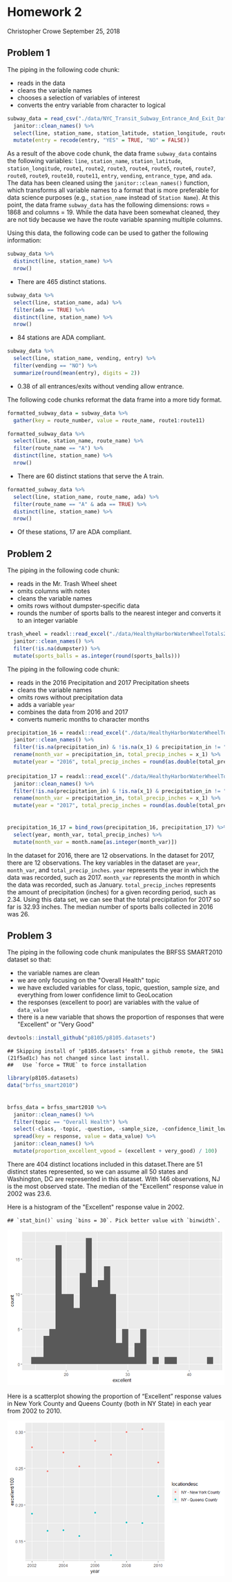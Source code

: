 Homework 2
================
Christopher Crowe
September 25, 2018

Problem 1
---------

The piping in the following code chunk:

-   reads in the data
-   cleans the variable names
-   chooses a selection of variables of interest
-   converts the entry variable from character to logical

``` r
subway_data = read_csv("./data/NYC_Transit_Subway_Entrance_And_Exit_Data.csv", col_types = "cccddcccccccccccccccccccccccddcc") %>%
  janitor::clean_names() %>%
  select(line, station_name, station_latitude, station_longitude, route1:route11, entry, vending, entrance_type, ada) %>%
  mutate(entry = recode(entry, "YES" = TRUE, "NO" = FALSE))
```

As a result of the above code chunk, the data frame `subway_data` contains the following variables: `line`, `station_name`, `station_latitude`, `station_longitude`, `route1`, `route2`, `route3`, `route4`, `route5`, `route6`, `route7`, `route8`, `route9`, `route10`, `route11`, `entry`, `vending`, `entrance_type`, and `ada`. The data has been cleaned using the `janitor::clean_names()` function, which transforms all variable names to a format that is more preferable for data science purposes (e.g., `station_name` instead of `Station Name`). At this point, the data frame `subway_data` has the following dimensions: rows = 1868 and columns = 19. While the data have been somewhat cleaned, they are not tidy because we have the route variable spanning multiple columns.

Using this data, the following code can be used to gather the following information:

``` r
subway_data %>% 
  distinct(line, station_name) %>% 
  nrow()
```

-   There are 465 distinct stations.

``` r
subway_data %>%
  select(line, station_name, ada) %>% 
  filter(ada == TRUE) %>% 
  distinct(line, station_name) %>% 
  nrow()
```

-   84 stations are ADA compliant.

``` r
subway_data %>% 
  select(line, station_name, vending, entry) %>% 
  filter(vending == "NO") %>% 
  summarize(round(mean(entry), digits = 2))
```

-   0.38 of all entrances/exits without vending allow entrance.

The following code chunks reformat the data frame into a more tidy format.

``` r
formatted_subway_data = subway_data %>% 
  gather(key = route_number, value = route_name, route1:route11)
```

``` r
formatted_subway_data %>% 
  select(line, station_name, route_name) %>% 
  filter(route_name == "A") %>% 
  distinct(line, station_name) %>% 
  nrow()
```

-   There are 60 distinct stations that serve the A train.

``` r
formatted_subway_data %>% 
  select(line, station_name, route_name, ada) %>% 
  filter(route_name == "A" & ada == TRUE) %>% 
  distinct(line, station_name) %>% 
  nrow()
```

-   Of these stations, 17 are ADA compliant.

Problem 2
---------

The piping in the following code chunk:

-   reads in the Mr. Trash Wheel sheet
-   omits columns with notes
-   cleans the variable names
-   omits rows without dumpster-specific data
-   rounds the number of sports balls to the nearest integer and converts it to an integer variable

``` r
trash_wheel = readxl::read_excel("./data/HealthyHarborWaterWheelTotals2018-7-28.xlsx", "Mr. Trash Wheel", range = cellranger::cell_cols("A:N")) %>% 
  janitor::clean_names() %>% 
  filter(!is.na(dumpster)) %>% 
  mutate(sports_balls = as.integer(round(sports_balls)))
```

The piping in the following code chunk:

-   reads in the 2016 Precipitation and 2017 Precipitation sheets
-   cleans the variable names
-   omits rows without precipitation data
-   adds a variable `year`
-   combines the data from 2016 and 2017
-   converts numeric months to character months

``` r
precipitation_16 = readxl::read_excel("./data/HealthyHarborWaterWheelTotals2018-7-28.xlsx", "2016 Precipitation", range = cellranger::cell_cols("A:B")) %>% 
  janitor::clean_names() %>% 
  filter(!is.na(precipitation_in) & !is.na(x_1) & precipitation_in != "Month") %>% 
  rename(month_var = precipitation_in, total_precip_inches = x_1) %>% 
  mutate(year = "2016", total_precip_inches = round(as.double(total_precip_inches), digits = 2))

precipitation_17 = readxl::read_excel("./data/HealthyHarborWaterWheelTotals2018-7-28.xlsx", "2017 Precipitation", range = cellranger::cell_cols("A:B")) %>% 
  janitor::clean_names() %>% 
  filter(!is.na(precipitation_in) & !is.na(x_1) & precipitation_in != "Month") %>% 
  rename(month_var = precipitation_in, total_precip_inches = x_1) %>% 
  mutate(year = "2017", total_precip_inches = round(as.double(total_precip_inches), digits = 2))


precipitation_16_17 = bind_rows(precipitation_16, precipitation_17) %>%
  select(year, month_var, total_precip_inches) %>% 
  mutate(month_var = month.name[as.integer(month_var)])
```

In the dataset for 2016, there are 12 observations. In the dataset for 2017, there are 12 observations. The key variables in the dataset are `year`, `month_var`, and `total_precip_inches`. `year` represents the year in which the data was recorded, such as 2017. `month_var` represents the month in which the data was recorded, such as January. `total_precip_inches` represents the amount of precipitation (inches) for a given recording period, such as 2.34. Using this data set, we can see that the total precipitation for 2017 so far is 32.93 inches. The median number of sports balls collected in 2016 was 26.

Problem 3
---------

The piping in the following code chunk manipulates the BRFSS SMART2010 dataset so that:

-   the variable names are clean
-   we are only focusing on the "Overall Health" topic
-   we have excluded variables for class, topic, question, sample size, and everything from lower confidence limit to GeoLocation
-   the responses (excellent to poor) are variables with the value of `data_value`
-   there is a new variable that shows the proportion of responses that were "Excellent" or "Very Good"

``` r
devtools::install_github("p8105/p8105.datasets")
```

    ## Skipping install of 'p8105.datasets' from a github remote, the SHA1 (21f5ad1c) has not changed since last install.
    ##   Use `force = TRUE` to force installation

``` r
library(p8105.datasets)
data("brfss_smart2010")


brfss_data = brfss_smart2010 %>%
  janitor::clean_names() %>% 
  filter(topic == "Overall Health") %>% 
  select(-class, -topic, -question, -sample_size, -confidence_limit_low:-geo_location) %>% 
  spread(key = response, value = data_value) %>% 
  janitor::clean_names() %>% 
  mutate(proportion_excellent_vgood = (excellent + very_good) / 100)
```

There are 404 distinct locations included in this dataset.There are 51 distinct states represented, so we can assume all 50 states and Washington, DC are represented in this dataset. With 146 observations, NJ is the most observed state. The median of the "Excellent" response value in 2002 was 23.6.

Here is a histogram of the "Excellent" response value in 2002.

    ## `stat_bin()` using `bins = 30`. Pick better value with `binwidth`.

![](HW2_files/figure-markdown_github/histogram-1.png)

Here is a scatterplot showing the proportion of “Excellent” response values in New York County and Queens County (both in NY State) in each year from 2002 to 2010.

![](HW2_files/figure-markdown_github/scatter-1.png)
